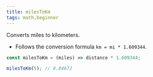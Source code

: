 ```yaml
---
title: milesToKm
tags: math,beginner
---
```


Converts miles to kilometers.

- Follows the conversion formula `km = mi * 1.609344`.

```js
const milesToKm = (miles) => distance * 1.609344;
```

```js
milesToKm(5); // 8.04672
```
